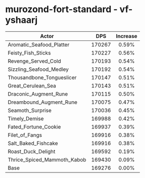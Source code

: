 # murozond-fort-standard - vf-yshaarj
| Actor | DPS | Increase |
|---|:---:|:---:|
|Aromatic_Seafood_Platter|170267|0.59%|
|Feisty_Fish_Sticks|170227|0.56%|
|Revenge_Served_Cold|170193|0.54%|
|Sizzling_Seafood_Medley|170192|0.54%|
|Thousandbone_Tongueslicer|170147|0.51%|
|Great_Cerulean_Sea|170143|0.51%|
|Draconic_Augment_Rune|170115|0.50%|
|Dreambound_Augment_Rune|170075|0.47%|
|Seamoth_Surprise|170036|0.45%|
|Timely_Demise|169988|0.42%|
|Fated_Fortune_Cookie|169937|0.39%|
|Filet_of_Fangs|169916|0.38%|
|Salt_Baked_Fishcake|169916|0.38%|
|Roast_Duck_Delight|169592|0.19%|
|Thrice_Spiced_Mammoth_Kabob|169430|0.09%|
|Base|169276|0.00%|
